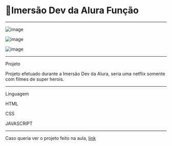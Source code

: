 #  🚀Imersão Dev da Alura Função
****************************************************************************************************

![image](https://user-images.githubusercontent.com/72118415/165871667-03c52eb3-7546-4cc0-a796-68f54aeab4df.png)


![image](https://user-images.githubusercontent.com/72118415/165871696-ee5ac527-7856-4f4a-91e0-461e0a282ead.png)

![image](https://user-images.githubusercontent.com/72118415/165871719-d991069e-8216-466e-a38d-e9cfdf878b22.png)

****************************************************************************************************
Projeto

Projeto efetuado durante a Imersão Dev da Alura, seria uma netflix somente com filmes 
de super herois.

**************************************************************************************************
Linguagem

HTML

CSS

JAVASCRIPT

*****************************************************************************************************
Caso queria ver o projeto feito na aula, [link](https://codepen.io/chritianegozza/full/abpBXXp)

